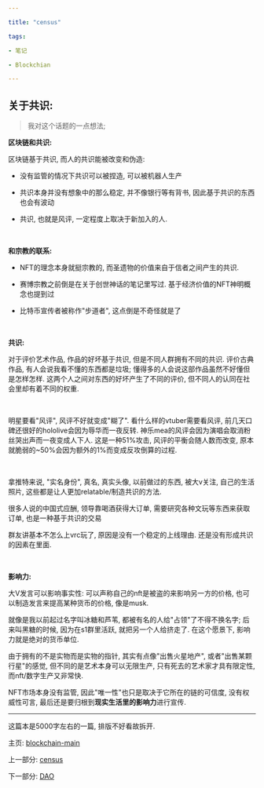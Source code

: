 ```yaml
---

title: "census"

tags:

- 笔记

- Blockchian

---
```




## 关于共识:



> 我对这个话题的一点想法;



**区块链和共识:**



区块链基于共识, 而人的共识能被改变和伪造:



-  没有监管的情况下共识可以被捏造, 可以被机器人生产



- 共识本身并没有想象中的那么稳定, 并不像银行等有背书, 因此基于共识的东西也会有波动

-  共识, 也就是风评, 一定程度上取决于新加入的人.



<br>



**和宗教的联系:**



- NFT的理念本身就挺宗教的, 而圣遗物的价值来自于信者之间产生的共识. 

- 赛博宗教之前倒是在关于创世神话的笔记里写过. 基于经济价值的NFT神明概念也提到过

- 比特币宣传者被称作"步道者", 这点倒是不奇怪就是了





<br>



**共识:**



对于评价艺术作品, 作品的好坏基于共识, 但是不同人群拥有不同的共识. 评价古典作品, 有人会说我看不懂的东西都是垃圾; 懂得多的人会说这部作品虽然不好懂但是怎样怎样. 这两个人之间对东西的好坏产生了不同的评价, 但不同人的认同在社会里却有着不同的权重.



<br>



明星要看"风评", 风评不好就变成"糊了". 看什么样的vtuber需要看风评, 前几天口碑还很好的hololive会因为辱华而一夜反转. 神乐mea的风评会因为演唱会取消粉丝哭出声而一夜变成人下人. 这是一种51%攻击, 风评的平衡会随人数而改变, 原本就脆弱的~50%会因为额外的1%而变成反攻倒算的过程.



<br>



拿推特来说, "实名身份", 真名, 真实头像, 以前做过的东西, 被大v关注, 自己的生活照片, 这些都是让人更加relatable/制造共识的方法.



很多人说的中国式应酬, 领导靠喝酒获得大订单, 需要研究各种文玩等东西来获取订单, 也是一种基于共识的交易



群友讲基本不怎么上vrc玩了, 原因是没有一个稳定的上线理由. 还是没有形成共识的因素在里面.



<br>



**影响力:**



大V发言可以影响事实性: 可以声称自己的nft是被盗的来影响另一方的价格, 也可以制造发言来提高某种货币的价格, 像是musk. 



就像是我以前起过名字叫冰糖和芦苇, 都被有名的人给"占领"了不得不换名字; 后来叫黑糖的时候, 因为在s1群里活跃, 就把另一个人给挤走了. 在这个愿景下, 影响力就是绝对的货币单位.



由于拥有的不是实物而是实物的指针, 其实有点像"出售火星地产", 或者"出售某颗行星"的感觉, 但不同的是艺术本身可以无限生产, 只有死去的艺术家才具有限定性, 而nft/数字生产又非常快.



NFT市场本身没有监管, 因此"唯一性"也只是取决于它所在的链的可信度, 没有权威性可言, 最后还是要归根到**现实生活里的影响力**进行宣传.







---



这篇本是5000字左右的一篇, 排版不好看故拆开.



主页: [blockchain-main](notes/nft/blockchain-main.md)



上一部分: [census](notes/nft/census.md)



下一部分: [DAO](notes/nft/DAO.md)
